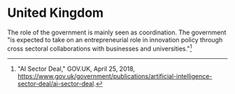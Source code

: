 # United Kingdom

The role of the government is mainly seen as coordination. The government "is expected to take on an entrepreneurial role in innovation policy through cross sectoral collaborations with businesses and universities."[^46]


[^46]: "AI Sector Deal," GOV.UK, April 25, 2018, <https://www.gov.uk/government/publications/artificial-intelligence-sector-deal/ai-sector-deal>.
